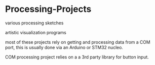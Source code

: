 # Processing-Projects
various processing sketches

artistic visualization programs

most of these projects rely on getting and processing data from a COM port, this is usually done via an Arduino or STM32 nucleo. 

COM processing project relies on a a 3rd party library for button input.
